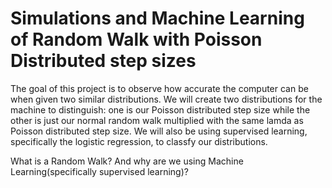 # Simulations and Machine Learning of Random Walk with Poisson Distributed step sizes
The goal of this project is to observe how accurate the computer can be when given two similar distributions. We will create two distributions for the machine to distinguish: one is our Poisson distributed step size while the other is just our normal random walk multiplied with the same lamda as Poisson distributed step size. We will also be using supervised learning, specifically the logistic regression, to classfy our distributions. 

What is a Random Walk? And why are we using Machine Learning(specifically supervised learning)?

